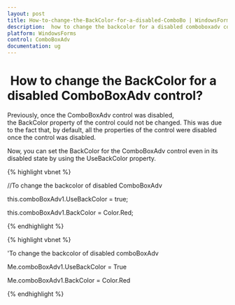 ```yaml
---
layout: post
title: How-to-change-the-BackColor-for-a-disabled-ComboBo | WindowsForms | Syncfusion
description:  how to change the backcolor for a disabled comboboxadv control?
platform: WindowsForms
control: ComboBoxAdv
documentation: ug
---
```


#  How to change the BackColor for a disabled ComboBoxAdv control?

Previously, once the ComboBoxAdv control was disabled, the BackColor property of the control could not be changed. This was due to the fact that, by default, all the properties of the control were disabled once the control was disabled.

Now, you can set the BackColor for the ComboBoxAdv control even in its disabled state by using the UseBackColor property.



{% highlight vbnet %}


//To change the backcolor of disabled ComboBoxAdv

this.comboBoxAdv1.UseBackColor = true;



this.comboBoxAdv1.BackColor = Color.Red;


{% endhighlight %}


{% highlight vbnet %}


'To change the backcolor of disabled comboBoxAdv

 Me.comboBoxAdv1.UseBackColor = True

 Me.comboBoxAdv1.BackColor = Color.Red


{% endhighlight %}
